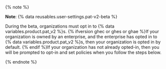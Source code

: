 {% note %}

**Note**: {% data reusables.user-settings.pat-v2-beta %}

During the beta, organizations must opt in to {% data variables.product.pat_v2 %}s. {% ifversion ghec or ghes or ghae %}If your organization is owned by an enterprise, and the enterprise has opted in to {% data variables.product.pat_v2 %}s, then your organization is opted in by default. {% endif %}If your organization has not already opted-in, then you will be prompted to opt-in and set policies when you follow the steps below.

{% endnote %}